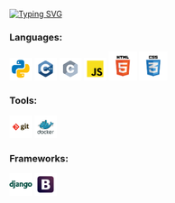 [![Typing SVG](https://readme-typing-svg.herokuapp.com?color=%2336BCF7&lines=👋+Hi.+I'm+Kiryl)](https://git.io/typing-svg)



<h3 align="left">Languages: </h3>
<p>
    <img src="icons/python.svg" width="40" height="40" alt="python">
    <img src="icons/c_plus_plus.svg" width="40" height="40" alt="c plus plus">
    <img src="icons/c.svg" width="40" height="40" alt="c">
    <img src="icons/javascript.svg" width="40" height="40" alt="java script">
    <img src="icons/html.svg" width="50" height="50" alt="html">
    <img src="icons/css.svg" width="50" height="50" alt="css">

</p>

<h3 align="left">Tools:</h3>
<p>
    <img src="icons/git.svg" width="40" height="40" alt="git">
    <img src="icons/docker.svg" width="40" height="40" alt="docker">
</p>

<h3 align="left">Frameworks:</h3>
<p>
    <img src="icons/django.svg" width="40" height="40" alt="django">
    <img src="icons/boostrap.svg" width="40" height="40" alt="bootstrap">
</p>
